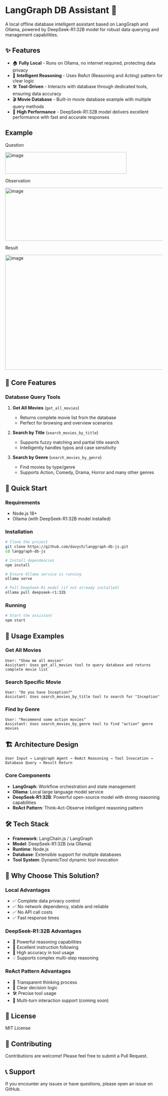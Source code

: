 # LangGraph DB Assistant 🤖

A local offline database intelligent assistant based on LangGraph and Ollama, powered by DeepSeek-R1:32B model for robust data querying and management capabilities.

## ✨ Features

- 🏠 **Fully Local** - Runs on Ollama, no internet required, protecting data privacy
- 🧠 **Intelligent Reasoning** - Uses ReAct (Reasoning and Acting) pattern for clear logic
- 🛠️ **Tool-Driven** - Interacts with database through dedicated tools, ensuring data accuracy
- 🎬 **Movie Database** - Built-in movie database example with multiple query methods
- 🚀 **High Performance** - DeepSeek-R1:32B model delivers excellent performance with fast and accurate responses

## Example
Question

<img width="388" height="69" alt="image" src="https://github.com/user-attachments/assets/c246a53d-46e3-4798-87c1-e25a5473d2f2" />

Observation

<img width="986" height="169" alt="image" src="https://github.com/user-attachments/assets/ae60c64b-b8b7-4e89-acd3-75995a4e3a2f" />

Result

<img width="539" height="367" alt="image" src="https://github.com/user-attachments/assets/647fda79-c3e8-43ae-b0c2-83374797755d" />


## 🎯 Core Features

### Database Query Tools

1. **Get All Movies** (`get_all_movies`)
   - Returns complete movie list from the database
   - Perfect for browsing and overview scenarios

2. **Search by Title** (`search_movies_by_title`)
   - Supports fuzzy matching and partial title search
   - Intelligently handles typos and case sensitivity

3. **Search by Genre** (`search_movies_by_genre`)
   - Find movies by type/genre
   - Supports Action, Comedy, Drama, Horror and many other genres

## 🚀 Quick Start

### Requirements

- Node.js 18+
- Ollama (with DeepSeek-R1:32B model installed)

### Installation

```bash
# Clone the project
git clone https://github.com/davych/langgraph-db-js.git
cd langgraph-db-js

# Install dependencies
npm install

# Ensure Ollama service is running
ollama serve

# Pull DeepSeek-R1 model (if not already installed)
ollama pull deepseek-r1:32b
```

### Running

```bash
# Start the assistant
npm start
```

## 💬 Usage Examples

### Get All Movies
```
User: "Show me all movies"
Assistant: Uses get_all_movies tool to query database and returns complete movie list
```

### Search Specific Movie
```
User: "Do you have Inception?"
Assistant: Uses search_movies_by_title tool to search for "Inception"
```

### Find by Genre
```
User: "Recommend some action movies"
Assistant: Uses search_movies_by_genre tool to find "action" genre movies
```

## 🏗️ Architecture Design

```
User Input → LangGraph Agent → ReAct Reasoning → Tool Invocation → Database Query → Result Return
```

### Core Components

- **LangGraph**: Workflow orchestration and state management
- **Ollama**: Local large language model service
- **DeepSeek-R1:32B**: Powerful open-source model with strong reasoning capabilities
- **ReAct Pattern**: Think-Act-Observe intelligent reasoning pattern

## 🛠️ Tech Stack

- **Framework**: LangChain.js / LangGraph
- **Model**: DeepSeek-R1:32B (via Ollama)
- **Runtime**: Node.js
- **Database**: Extensible support for multiple databases
- **Tool System**: DynamicTool dynamic tool invocation

## 🎯 Why Choose This Solution?

### Local Advantages
- ✅ Complete data privacy control
- ✅ No network dependency, stable and reliable
- ✅ No API call costs
- ✅ Fast response times

### DeepSeek-R1:32B Advantages
- 🧠 Powerful reasoning capabilities
- 🎯 Excellent instruction following
- 🔧 High accuracy in tool usage
- 💡 Supports complex multi-step reasoning

### ReAct Pattern Advantages
- 🤔 Transparent thinking process
- 🎯 Clear decision logic
- 🛠️ Precise tool usage
- 🔄 Multi-turn interaction support (coming soon)

## 📄 License

MIT License

## 🤝 Contributing

Contributions are welcome! Please feel free to submit a Pull Request.

## 📞 Support

If you encounter any issues or have questions, please open an issue on GitHub.
